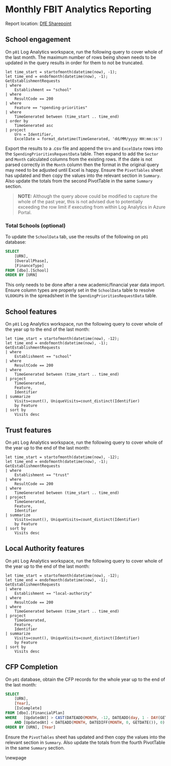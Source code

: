 # Monthly FBIT Analytics Reporting

Report location:  [DfE Sharepoint](https://educationgovuk.sharepoint.com/:f:/r/sites/DfEFinancialBenchmarking/Shared%20Documents/FBIT%20Product/Analytics)

## School engagement

On `p01` Log Analytics workspace, run the following query to cover whole of the last month. The maximum number of rows being shown needs to be updated in the query results in order for them to not be truncated.

```kql
let time_start = startofmonth(datetime(now), -1); 
let time_end = endofmonth(datetime(now), -1);
GetEstablishmentRequests
| where 
    Establishment == "school" 
| where 
    ResultCode == 200
| where 
    Feature == "spending-priorities"
| where
    TimeGenerated between (time_start .. time_end)
| order by 
    TimeGenerated asc
| project 
    Urn = Identifier,
    ExcelDate = format_datetime(TimeGenerated, 'dd/MM/yyyy HH:mm:ss')
```

Export the results to a .csv file and append the `Urn` and `ExcelDate` rows into the `SpendingPrioritiesRequestData` table.
Then expand to add the `Sector` and `Month` calculated columns from the existing rows.
If the date is not parsed correctly in the `Month` column then the format in the original query may need to be adjusted until Excel is happy.
Ensure the `PivotTables` sheet has updated and then copy the values into the relevant section in `Summary`.
Also update the totals from the second PivotTable in the same `Summary` section.

> **NOTE:** Although the query above could be modified to capture the whole of the past year, this is not advised due to potentially exceeding the row limit if executing from within Log Analytics in Azure Portal.

### Total Schools (optional)

To update the `SchoolData` tab, use the results of the following on `p01` database:

```sql
SELECT
    [URN],
    [OverallPhase],
    [FinanceType]
FROM [dbo].[School]
ORDER BY [URN]
```

This only needs to be done after a new academic/financial year data import. Ensure column types are properly set in the `SchoolData` table to resolve `VLOOKUP`s in the spreadsheet in the `SpendingPrioritiesRequestData` table.

## School features

On `p01` Log Analytics workspace, run the following query to cover whole of the year up to the end of the last month:

```kql
let time_start = startofmonth(datetime(now), -12); 
let time_end = endofmonth(datetime(now), -1);
GetEstablishmentRequests
| where 
    Establishment == "school" 
| where 
    ResultCode == 200
| where
    TimeGenerated between (time_start .. time_end)
| project 
    TimeGenerated, 
    Feature, 
    Identifier
| summarize 
    Visits=count(), UniqueVisits=count_distinct(Identifier)
    by Feature
| sort by 
    Visits desc
```

## Trust features

On `p01` Log Analytics workspace, run the following query to cover whole of the year up to the end of the last month:

```kql
let time_start = startofmonth(datetime(now), -12); 
let time_end = endofmonth(datetime(now), -1);
GetEstablishmentRequests
| where 
    Establishment == "trust" 
| where 
    ResultCode == 200
| where
    TimeGenerated between (time_start .. time_end)
| project 
    TimeGenerated, 
    Feature, 
    Identifier
| summarize 
    Visits=count(), UniqueVisits=count_distinct(Identifier)
    by Feature
| sort by 
    Visits desc
```

## Local Authority features

On `p01` Log Analytics workspace, run the following query to cover whole of the year up to the end of the last month:

```kql
let time_start = startofmonth(datetime(now), -12); 
let time_end = endofmonth(datetime(now), -1);
GetEstablishmentRequests
| where 
    Establishment == "local-authority" 
| where 
    ResultCode == 200
| where
    TimeGenerated between (time_start .. time_end)
| project 
    TimeGenerated, 
    Feature, 
    Identifier
| summarize 
    Visits=count(), UniqueVisits=count_distinct(Identifier)
    by Feature
| sort by 
    Visits desc
```

## CFP Completion

On `p01` database, obtain the CFP records for the whole year up to the end of the last month:

```sql
SELECT
    [URN],
    [Year],
    [IsComplete]
FROM [dbo].[FinancialPlan]
WHERE   [UpdatedAt] > CAST(DATEADD(MONTH, -12, DATEADD(day, 1 - DAY(GETDATE()), GETDATE())) AS DATE)
    AND [UpdatedAt] < DATEADD(MONTH, DATEDIFF(MONTH, 0, GETDATE()), 0)
ORDER BY [URN], [Year]
```

Ensure the `PivotTables` sheet has updated and then copy the values into the relevant section in `Summary`.
Also update the totals from the fourth PivotTable in the same `Summary` section.

<!-- Leave the rest of this page blank -->
\newpage
